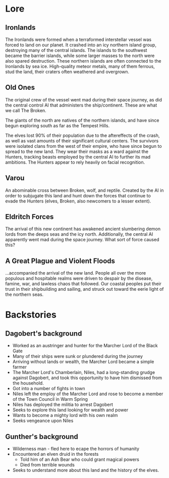 # Lore

## Ironlands
The Ironlands were formed when a terraformed interstellar vessel was forced to land on our planet.  It crashed into an icy northern island group, destroying many of the central islands.  The islands to the southwest became the barrier islands, while some larger masses to the north were also spared destruction.  These northern islands are often connected to the Ironlands by sea ice.  High-quality meteor metals, many of them ferrous, stud the land, their craters often weathered and overgrown.

## Old Ones
The original crew of the vessel went mad during their space journey, as did the central control AI that administers the ship/continent.  These are what we call The Broken.

The giants of the north are natives of the northern islands, and have since begun exploring south as far as the Tempest Hills.

The elves lost 90% of their population due to the aftereffects of the crash, as well as vast amounts of their significant cultural centers.  The survivors were isolated clans from the west of their empire, who have since begun to spread to the new land.  They wear their masks as a ward against the Hunters, tracking beasts employed by the central AI to further its mad ambitions.  The Hunters appear to rely heavily on facial recognition.

## Varou
An abominable cross between Broken, wolf, and reptile.  Created by the AI in order to subjugate this land and hunt down the forces that continue to evade the Hunters (elves, Broken, also newcomers to a lesser extent).

## Eldritch Forces
The arrival of this new continent has awakened ancient slumbering demon lords from the deeps seas and the icy north.  Additionally, the central AI apparently went mad during the space journey.  What sort of force caused this?  

## A Great Plague and Violent Floods
...accompanied the arrival of the new land.  People all over the more populous and hospitable realms were driven to despair by the disease, famine, war, and lawless chaos that followed.  Our coastal peoples put their trust in their shipbuilding and sailing, and struck out toward the eerie light of the northern seas.


# Backstories

## Dagobert's background
* Worked as an austringer and hunter for the Marcher Lord of the Black Gate
* Many of their ships were sunk or plundered during the journey
* Arriving without lands or wealth, the Marcher Lord became a simple farmer
* The Marcher Lord's Chamberlain, Niles, had a long-standing grudge against Dagobert, and took this opportunity to have him dismissed from the household.
* Got into a number of fights in town
* Niles left the employ of the Marcher Lord and rose to become a member of the Town Council in Warm Spring
* Niles has deployed the militia to arrest Dagobert
* Seeks to explore this land looking for wealth and power
* Wants to become a mighty lord with his own realm
* Seeks vengeance upon Niles

## Gunther's background
* Wilderness man - fled here to ecape the horrors of humanity
* Encountered an elven druid in the forests
  * Told him of an Ash Bear who could grant magical powers
  * Died from terrible wounds
* Seeks to understand more about this land and the history of the elves.



